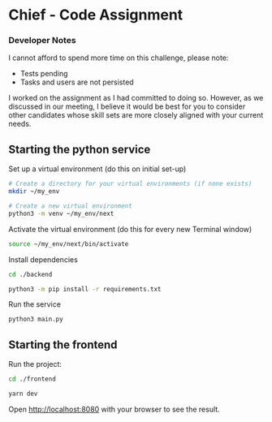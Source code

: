 # Chief - Code Assignment
### Developer Notes
I cannot afford to spend more time on this challenge, please note:
- Tests pending
- Tasks and users are not persisted

I worked on the assignment as I had committed to doing so. However, as we discussed in our meeting, I believe it would be best for you to consider other candidates whose skill sets are more closely aligned with your current needs.

## Starting the python service

Set up a virtual environment (do this on initial set-up)

```bash
# Create a directory for your virtual environments (if none exists)
mkdir ~/my_env

# Create a new virtual environment
python3 -m venv ~/my_env/next
```

Activate the virtual environment (do this for every new Terminal window)

```bash
source ~/my_env/next/bin/activate
```

Install dependencies 

```bash
cd ./backend

python3 -m pip install -r requirements.txt
```

Run the service 

```bash
python3 main.py
```

## Starting the frontend

Run the project:

```bash
cd ./frontend

yarn dev
```

Open [http://localhost:8080](http://localhost:8080) with your browser to see the result.
